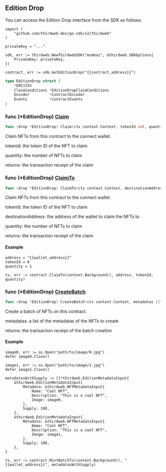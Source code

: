 
## Edition Drop

You can access the Edition Drop interface from the SDK as follows:

```
import (
	"github.com/thirdweb-dev/go-sdk/v2/thirdweb"
)

privateKey = "..."

sdk, err := thirdweb.NewThirdwebSDK("mumbai", &thirdweb.SDKOptions{
	PrivateKey: privateKey,
})

contract, err := sdk.GetEditionDrop("{{contract_address}}")
```

```go
type EditionDrop struct {
    *ERC1155
    ClaimConditions *EditionDropClaimConditions
    Encoder         *ContractEncoder
    Events          *ContractEvents
}
```

### func \(\*EditionDrop\) [Claim](<https://github.com/thirdweb-dev/go-sdk/blob/main/thirdweb/edition_drop.go#L158>)

```go
func (drop *EditionDrop) Claim(ctx context.Context, tokenId int, quantity int) (*types.Transaction, error)
```

Claim NFTs from this contract to the connect wallet\.

tokenId: the token ID of the NFT to claim

quantity: the number of NFTs to claim

returns: the transaction receipt of the claim

### func \(\*EditionDrop\) [ClaimTo](<https://github.com/thirdweb-dev/go-sdk/blob/main/thirdweb/edition_drop.go#L180>)

```go
func (drop *EditionDrop) ClaimTo(ctx context.Context, destinationAddress string, tokenId int, quantity int) (*types.Transaction, error)
```

Claim NFTs from this contract to the connect wallet\.

tokenId: the token ID of the NFT to claim

destinationAddress: the address of the wallet to claim the NFTs to

quantity: the number of NFTs to claim

returns: the transaction receipt of the claim

#### Example

```
address = "{{wallet_address}}"
tokenId = 0
quantity = 1

tx, err := contract.ClaimTo(context.Background(), address, tokenId, quantity)
```

### func \(\*EditionDrop\) [CreateBatch](<https://github.com/thirdweb-dev/go-sdk/blob/main/thirdweb/edition_drop.go#L110>)

```go
func (drop *EditionDrop) CreateBatch(ctx context.Context, metadatas []*NFTMetadataInput) (*types.Transaction, error)
```

Create a batch of NFTs on this contract\.

metadatas: a list of the metadatas of the NFTs to create

returns: the transaction receipt of the batch creation

#### Example

```
image0, err := os.Open("path/to/image/0.jpg")
defer image0.Close()

image1, err := os.Open("path/to/image/1.jpg")
defer image1.Close()

metadatasWithSupply := []*thirdweb.EditionMetadataInput{
	&thirdweb.EditionMetadataInput{
		Metadata: &thirdweb.NFTMetadataInput{
			Name: "Cool NFT",
			Description: "This is a cool NFT",
			Image: image0,
		},
		Supply: 100,
	},
	&thirdweb.EditionMetadataInput{
		Metadata: &thirdweb.NFTMetadataInput{
			Name: "Cool NFT",
			Description: "This is a cool NFT",
			Image: image1,
		},
		Supply: 100,
	},
}

tx, err := contract.MintBatchTo(context.Background(), "{{wallet_address}}", metadatasWithSupply)
```
